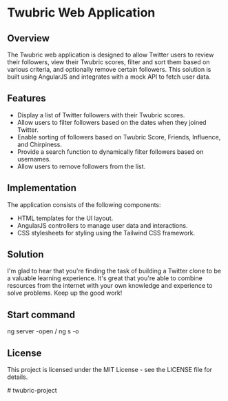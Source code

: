 # Twubric Web Application

## Overview
The Twubric web application is designed to allow Twitter users to review their followers, view their Twubric scores, filter and sort them based on various criteria, and optionally remove certain followers. This solution is built using AngularJS and integrates with a mock API to fetch user data.

## Features
- Display a list of Twitter followers with their Twubric scores.
- Allow users to filter followers based on the dates when they joined Twitter.
- Enable sorting of followers based on Twubric Score, Friends, Influence, and Chirpiness.
- Provide a search function to dynamically filter followers based on usernames.
- Allow users to remove followers from the list.

## Implementation
The application consists of the following components:
- HTML templates for the UI layout.
- AngularJS controllers to manage user data and interactions.
- CSS stylesheets for styling using the Tailwind CSS framework.

## Solution 
I'm glad to hear that you're finding the task of building a Twitter clone to be a valuable learning experience. It's great that you're able to combine resources from the internet with your own knowledge and experience to solve problems. Keep up the good work!


## Start command
ng server -open / ng s -o

## License
This project is licensed under the MIT License - see the LICENSE file for details.

#   t w u b r i c - p r o j e c t 
 

